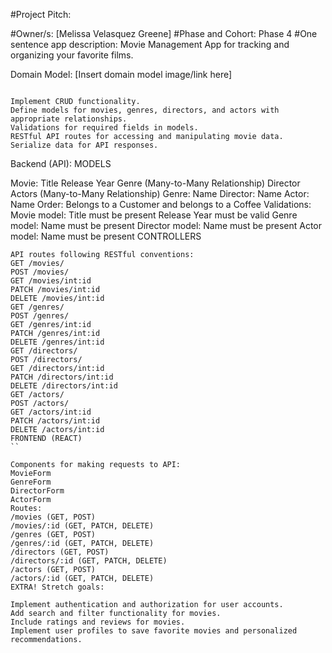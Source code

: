 
#Project Pitch:

#Owner/s: [Melissa Velasquez Greene]
#Phase and Cohort: Phase 4
#One sentence app description: Movie Management App for tracking and organizing your favorite films.

Domain Model: [Insert domain model image/link here]

```MVP:

Implement CRUD functionality.
Define models for movies, genres, directors, and actors with appropriate relationships.
Validations for required fields in models.
RESTful API routes for accessing and manipulating movie data.
Serialize data for API responses.
```
Backend (API):
MODELS

Movie:
Title
Release Year
Genre (Many-to-Many Relationship)
Director
Actors (Many-to-Many Relationship)
Genre:
Name
Director:
Name
Actor:
Name
Order:
Belongs to a Customer and belongs to a Coffee
Validations:
Movie model:
Title must be present
Release Year must be valid
Genre model:
Name must be present
Director model:
Name must be present
Actor model:
Name must be present
CONTROLLERS
```
API routes following RESTful conventions:
GET /movies/
POST /movies/
GET /movies/int:id
PATCH /movies/int:id
DELETE /movies/int:id
GET /genres/
POST /genres/
GET /genres/int:id
PATCH /genres/int:id
DELETE /genres/int:id
GET /directors/
POST /directors/
GET /directors/int:id
PATCH /directors/int:id
DELETE /directors/int:id
GET /actors/
POST /actors/
GET /actors/int:id
PATCH /actors/int:id
DELETE /actors/int:id
FRONTEND (REACT)
``

Components for making requests to API:
MovieForm
GenreForm
DirectorForm
ActorForm
Routes:
/movies (GET, POST)
/movies/:id (GET, PATCH, DELETE)
/genres (GET, POST)
/genres/:id (GET, PATCH, DELETE)
/directors (GET, POST)
/directors/:id (GET, PATCH, DELETE)
/actors (GET, POST)
/actors/:id (GET, PATCH, DELETE)
EXTRA! Stretch goals:

Implement authentication and authorization for user accounts.
Add search and filter functionality for movies.
Include ratings and reviews for movies.
Implement user profiles to save favorite movies and personalized recommendations.
